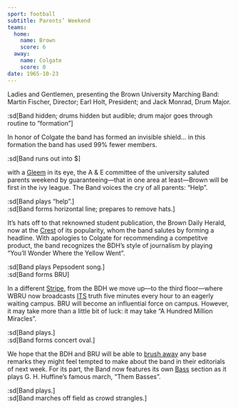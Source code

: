 ```yaml
---
sport: football
subtitle: Parents’ Weekend
teams:
  home:
    name: Brown
    score: 6
  away:
    name: Colgate
    score: 0
date: 1965-10-23
---
```


Ladies and Gentlemen, presenting the Brown University Marching Band: Martin Fischer, Director; Earl Holt, President; and Jack Monrad, Drum Major.

:sd[Band hidden; drums hidden but audible; drum major goes through routine to “formation”]

In honor of Colgate the band has formed an invisible shield… in this formation the band has used 99% fewer members.

:sd[Band runs out into $]

with a <u>Gleem</u> in its eye, the A & E committee of the university saluted parents weekend by guaranteeing—that in one area at least—Brown will be first in the ivy league. The Band voices the cry of all parents: “Help”.

:sd[Band plays “help”.]\
:sd[Band forms horizontal line; prepares to remove hats.]

It’s hats off to that reknowned student publication, the Brown Daily Herald, now at the <u>Crest</u> of its popularity, whom the band salutes by forming a headline. With apologies to Colgate for recommending a competitve product, the band recognizes the BDH’s style of journalism by playing “You’ll Wonder Where the Yellow Went”.

:sd[Band plays Pepsodent song.]\
:sd[Band forms BRU]

In a different <u>Stripe</u>, from the BDH we move up—to the third floor—where WBRU now broadcasts <u>ITS</u> truth five minutes every hour to an eagerly waiting campus. BRU will become an influential force on campus. However, it may take more than a little bit of luck: it may take “A Hundred Million Miracles”.

:sd[Band plays.]\
:sd[Band forms concert oval.]

We hope that the BDH and BRU will be able to <u>brush away</u> any base remarks they might feel tempted to make about the band in their editorials of next week. For its part, the Band now features its own <u>Bass</u> section as it plays G. H. Huffine’s famous march, “Them Basses”.

:sd[Band plays.]\
:sd[Band marches off field as crowd strangles.]
